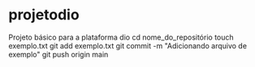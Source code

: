 # projetodio
Projeto básico para a plataforma dio
cd nome_do_repositório
touch exemplo.txt
git add exemplo.txt
git commit -m "Adicionando arquivo de exemplo"
git push origin main
